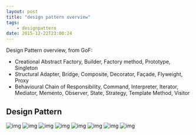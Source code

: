 ```yaml
---
layout: post
title: "design pattern overview"
tags: 
    - designpattern
date: 2015-12-22T23:00:24
---
```


Design Pattern overview, from GoF:

- Creational
Abstract Factory, Builder, Factory method, Prototype, Singleton
- Structural
Adapter, Bridge, Composite, Decorator, Façade, Flyweight, Proxy
- Behavioural
Chain of Responsibility, Command, Interpreter, Iterator, Mediator, Memento, Observer, State, Strategy, Template Method, Visitor

## Design Pattern

![img](../../assets/images/pics/designpattern_1.jpg)
![img](../../assets/images/pics/designpattern_2.jpg)
![img](../../assets/images/pics/designpattern_3.jpg)
![img](../../assets/images/pics/designpattern_4.jpg)
![img](../../assets/images/pics/designpattern_5.jpg)
![img](../../assets/images/pics/designpattern_6.jpg)
![img](../../assets/images/pics/designpattern_7.jpg)
![img](../../assets/images/pics/designpattern_8.jpg)

